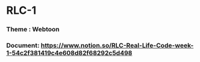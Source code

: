 # RLC-1
### Theme :  Webtoon 
### Document: https://www.notion.so/RLC-Real-Life-Code-week-1-54c2f381419c4e608d82f68292c5d498 
